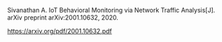 Sivanathan A. IoT Behavioral Monitoring via Network Traffic Analysis[J]. arXiv preprint arXiv:2001.10632, 2020.

https://arxiv.org/pdf/2001.10632.pdf
